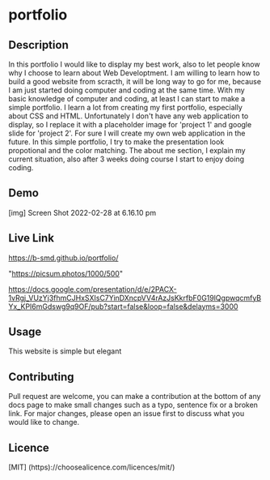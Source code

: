 # portfolio

## Description
In this portfolio I would like to display my best work, also to let people know why I choose to learn about Web Developtment. I am willing to learn how to build a good website from scracth, it will be long way to go for me, because I am just started doing computer and coding at the same time. With my basic knowledge of computer and coding, at least I can start to make a simple portfolio. I learn a lot from creating my first portfolio, especially about CSS and HTML. Unfortunately I don't have any web application to display, so I replace it with a placeholder image for 'project 1' and google slide for 'project 2'. For sure I will create my own web application in the future. In this simple portfolio, I try to make the presentation look propotional and the color matching. The about me section, I explain my current situation, also after 3 weeks doing course I start to enjoy doing coding.
  


## Demo
[img] Screen Shot 2022-02-28 at 6.16.10 pm



## Live Link
 https://b-smd.github.io/portfolio/

"https://picsum.photos/1000/500" 

https://docs.google.com/presentation/d/e/2PACX-1vRgj_VUzYj3fhmCJHxSXIsC7YinDXncpVV4rAzJsKkrfbF0G19lQgpwqcmfyBYx_KPI6mGdswg9q9OF/pub?start=false&loop=false&delayms=3000 

## Usage
This website is simple but elegant


## Contributing
Pull request are welcome, you can make a contribution at the bottom of any docs page to make small changes such as a typo, sentence fix or a broken link. For major changes, please open an issue first to discuss what you would like to change.


## Licence
[MIT]
(https)://choosealicence.com/licences/mit/)


